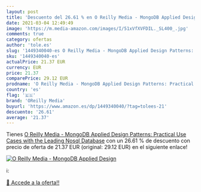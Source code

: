 ```yaml
---
layout: post
title: 'Descuento del 26.61 % en O Reilly Media - MongoDB Applied Design '
date: 2021-03-04 12:49:49
image: 'https://m.media-amazon.com/images/I/51xVfXVFDIL._SL400_.jpg'
comments: true
category: ofertas
author: 'tole.es'
slug: '1449340040-es O Reilly Media - MongoDB Applied Design Patterns:...'
sku: '1449340040-es'
actualPrice: 21.37 EUR
currency: EUR
price: 21.37
comparePrice: 29.12 EUR
prodname: 'O Reilly Media - MongoDB Applied Design Patterns: Practical Use Cases with the Leading Nosql Database'
country: 'es'
flag: '🇪🇸'
brand: 'OReilly Media'
buyurl: 'https://www.amazon.es/dp/1449340040/?tag=tolees-21'
descuento: '26.61'
average: '21.37'
---
```


Tienes [O Reilly Media - MongoDB Applied Design Patterns: Practical Use Cases with the Leading Nosql Database](https://www.amazon.es/dp/1449340040/?tag=tolees-21) con un 26.61 % de descuento con precio de oferta de 21.37 EUR (original: 29.12 EUR) en el siguiente enlace!

[![O Reilly Media - MongoDB Applied Design ](https://m.media-amazon.com/images/I/51xVfXVFDIL._SL400_.jpg)](https://www.amazon.es/dp/1449340040/?tag=tolees-21)

ℹ️:


[🛒 Accede a la oferta!!](https://www.amazon.es/dp/1449340040/?tag=tolees-21)
